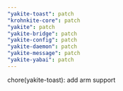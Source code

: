 ```yaml
---
"yakite-toast": patch
"krohnkite-core": patch
"yakite": patch
"yakite-bridge": patch
"yakite-config": patch
"yakite-daemon": patch
"yakite-message": patch
"yakite-yabai": patch
---
```


chore(yakite-toast): add arm support

